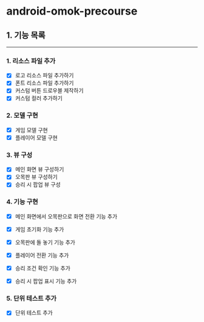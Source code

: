 # android-omok-precourse

## 1. 기능 목록
---
### 1. 리소스 파일 추가
- [x] 로고 리소스 파일 추가하기
- [x] 폰트 리소스 파일 추가하기
- [x] 커스텀 버튼 드로우블 제작하기
- [x] 커스텀 컬러 추가하기

### 2. 모델 구현
- [x] 게임 모델 구현
- [x] 플레이어 모델 구현

### 3. 뷰 구성
- [x] 메인 화면 뷰 구성하기
- [x] 오목판 뷰 구성하기
- [x] 승리 시 팝업 뷰 구성

### 4. 기능 구현
- [x] 메인 화면에서 오목판으로 화면 전환 기능 추가
- [x] 게임 초기화 기능 추가
- [x] 오목판에 돌 놓기 기능 추가
- [x] 플레이어 전환 기능 추가
- [x] 승리 조건 확인 기능 추가
- [x] 승리 시 팝업 표시 기능 추가


### 5. 단위 테스트 추가
- [x] 단위 테스트 추가 

